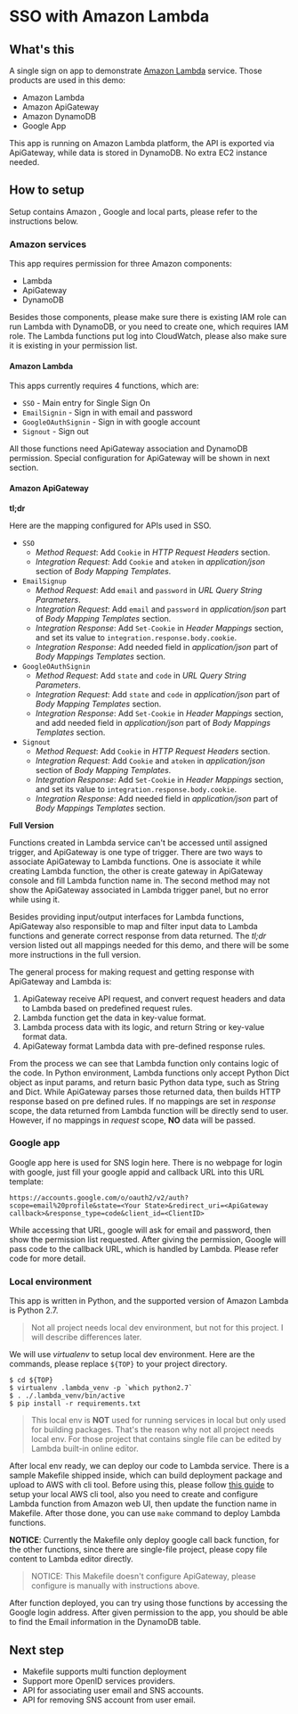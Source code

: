 # SSO with Amazon Lambda

## What's this

A single sign on app to demonstrate [Amazon Lambda](https://aws.amazon.com/lambda/details/) service. Those products are used in this demo:

* Amazon Lambda
* Amazon ApiGateway
* Amazon DynamoDB
* Google App

This app is running on Amazon Lambda platform, the API is exported via ApiGateway, while data is stored in DynamoDB. No extra EC2 instance needed.


## How to setup

Setup contains Amazon , Google and local parts, please refer to the instructions below.

### Amazon services

This app requires permission for three Amazon components:

* Lambda
* ApiGateway
* DynamoDB

Besides those components, please make sure there is existing IAM role can run Lambda with DynamoDB, or you need to create one, which requires IAM role. The Lambda functions put log into CloudWatch, please also make sure it is existing in your permission list.

#### Amazon Lambda

This apps currently requires 4 functions, which are:

* `SSO` - Main entry for Single Sign On
* `EmailSignin` - Sign in with email and password
* `GoogleOAuthSignin` - Sign in with google account
* `Signout` - Sign out

All those functions need ApiGateway association and DynamoDB permission. Special configuration for ApiGateway will be shown in next section.

#### Amazon ApiGateway

**tl;dr**

Here are the mapping configured for APIs used in SSO.

* `SSO`
  * *Method Request*: Add `Cookie` in *HTTP Request Headers* section.
  * *Integration Request*: Add `Cookie` and `atoken` in *application/json* section of *Body Mapping Templates*.
* `EmailSignup`
  * *Method Request*: Add `email` and `password` in *URL Query String Parameters*.
  * *Integration Request*: Add `email` and `password` in *application/json* part of *Body Mapping Templates* section.
  * *Integration Response*: Add `Set-Cookie` in *Header Mappings* section, and set its value to `integration.response.body.cookie`.
  * *Integration Response*: Add needed field in *application/json* part of *Body Mappings Templates* section.
* `GoogleOAuthSignin`
  * *Method Request*: Add `state` and `code` in *URL Query String Parameters*.
  * *Integration Request*: Add `state` and `code` in *application/json* part of *Body Mapping Templates* section.
  * *Integration Response*: Add `Set-Cookie` in *Header Mappings* section, and add needed field in *application/json* part of *Body Mappings Templates* section.
* `Signout`
  * *Method Request*: Add `Cookie` in *HTTP Request Headers* section.
  * *Integration Request*: Add `Cookie` and `atoken` in *application/json* section of *Body Mapping Templates*.
  * *Integration Response*: Add `Set-Cookie` in *Header Mappings* section, and set its value to `integration.response.body.cookie`.
  * *Integration Response*: Add needed field in *application/json* part of *Body Mappings Templates* section.


**Full Version**

Functions created in Lambda service can't be accessed until assigned trigger, and ApiGateway is one type of trigger. There are two ways to associate ApiGateway to Lambda functions. One is associate it while creating Lambda function, the other is create gateway in ApiGateway console and fill Lambda function name in. The second method may not show the ApiGateway associated in Lambda trigger panel, but no error while using it.

Besides providing input/output interfaces for Lambda functions, ApiGateway also responsible to map and filter input data to Lambda functions and generate correct response from data returned. The *tl;dr* version listed out all mappings needed for this demo, and there will be some more instructions in the full version.

The general process for making request and getting response with ApiGateway and Lambda is:

1. ApiGateway receive API request, and convert request headers and data to Lambda based on predefined request rules.
1. Lambda function get the data in key-value format.
1. Lambda process data with its logic, and return String or key-value format data.
1. ApiGateway format Lambda data with pre-defined response rules.

From the process we can see that Lambda function only contains logic of the code. In Python environment, Lambda functions only accept Python Dict object as input params, and return basic Python data type, such as String and Dict. While ApiGateway parses those returned data, then builds HTTP response based on pre defined rules. If no mappings are set in *response* scope, the data returned from Lambda function will be directly send to user. However, if no mappings in *request* scope, **NO** data will be passed.

### Google app

Google app here is used for SNS login here. There is no webpage for login with google, just fill your google appid and callback URL into this URL template:

```
https://accounts.google.com/o/oauth2/v2/auth?scope=email%20profile&state=<Your State>&redirect_uri=<ApiGateway callback>&response_type=code&client_id=<ClientID>
```

While accessing that URL, google will ask for email and password, then show the permission list requested. After giving the permission, Google will pass code to the callback URL, which is handled by Lambda. Please refer code for more detail.

### Local environment

This app is written in Python, and the supported version of Amazon Lambda is Python 2.7.

> Not all project needs local dev environment, but not for this project. I will describe differences later.

We will use *virtualenv* to setup local dev environment. Here are the commands, please replace `${TOP}` to your project directory.

```
$ cd ${TOP}
$ virtualenv .lambda_venv -p `which python2.7`
$ . ./.lambda_venv/bin/active
$ pip install -r requirements.txt
```

> This local env is **NOT** used for running services in local but only used for building packages. That's the reason why not all project needs local env. For those project that contains single file can be edited by Lambda built-in online editor.

After local env ready, we can deploy our code to Lambda service. There is a sample Makefile shipped inside, which can build deployment package and upload to AWS with cli tool. Before using this, please follow [this guide](http://docs.aws.amazon.com/cli/latest/userguide/cli-chap-getting-set-up.html) to setup your local AWS cli tool, also you need to create and configure Lambda function from Amazon web UI, then update the function name in Makefile. After those done, you can use `make` command to deploy Lambda functions.

**NOTICE**: Currently the Makefile only deploy google call back function, for the other functions, since there are single-file project, please copy file content to Lambda editor directly.

> NOTICE: This Makefile doesn't configure ApiGateway, please configure is manually with instructions above.


After function deployed, you can try using those functions by accessing the Google login address. After given permission to the app, you should be able to find the Email information in the DynamoDB table.


## Next step

* Makefile supports multi function deployment
* Support more OpenID services providers.
* API for associating user email and SNS accounts.
* API for removing SNS account from user email.
